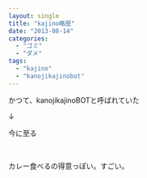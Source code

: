 ```yaml
---
layout: single
title: "kajino略歴"
date: "2013-08-14"
categories: 
  - "ゴミ"
  - "ダメ"
tags: 
  - "kajino"
  - "kanojikajinobot"
---
```


かつて、kanojikajinoBOTと呼ばれていた

↓

今に至る

 

カレー食べるの得意っぽい。すごい。
